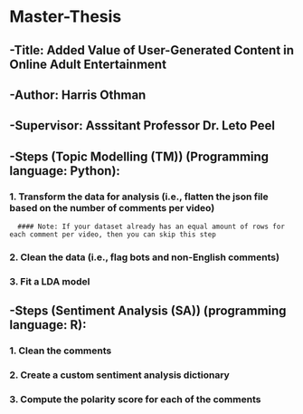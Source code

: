 # Master-Thesis
## -Title: Added Value of User-Generated Content in Online Adult Entertainment
## -Author: Harris Othman
## -Supervisor: Asssitant Professor Dr. Leto Peel


## -Steps (Topic Modelling (TM)) (Programming language: Python):
  ### 1. Transform the data for analysis (i.e., flatten the json file based on the number of comments per video)
      #### Note: If your dataset already has an equal amount of rows for each comment per video, then you can skip this step
  ### 2. Clean the data (i.e., flag bots and non-English comments)
  ### 3. Fit a LDA model

## -Steps (Sentiment Analysis (SA)) (programming language: R):
  ### 1. Clean the comments
  ### 2. Create a custom sentiment analysis dictionary
  ### 3. Compute the polarity score for each of the comments
